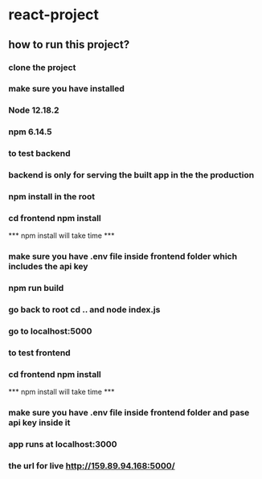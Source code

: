 # react-project
## how to run this project?

### clone the project 
### make sure you have installed 
### Node 12.18.2
### npm 6.14.5

### to test backend
### backend is only for serving the built app in the the production

### npm install in the root
### cd frontend npm install 
*** npm install will take time *** 
### make sure you have .env file inside frontend folder which includes the api key
### npm run build
### go back to root cd ..  and node index.js
### go to localhost:5000




### to test frontend 

### cd frontend npm install 
*** npm install will take time *** 
### make sure you have .env file inside frontend folder  and pase api key inside it 
### app runs at localhost:3000

### the url for live  http://159.89.94.168:5000/
